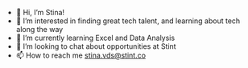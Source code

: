- 👋 Hi, I’m Stina!
- 👀 I’m interested in finding great tech talent, and learning about tech along the way
- 🌱 I’m currently learning Excel and Data Analysis
- 💞️ I’m looking to chat about opportunities at Stint
- 📫 How to reach me stina.vds@stint.co

<!---
StinaVDS-Stint/StinaVDS-Stint is a ✨ special ✨ repository because its `README.md` (this file) appears on your GitHub profile.
You can click the Preview link to take a look at your changes.
--->
